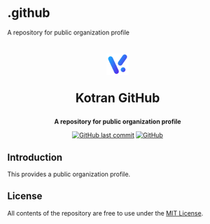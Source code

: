 # .github
A repository for public organization profile

<p align="center">
    <h1 align="center">
        <img src="https://github.com/kotran-io/kotran-assets/blob/main/images/symbol/symbol_colored.svg" width="50" height="50">
        <p>Kotran GitHub</p>
    </h1>
    <p align="center"><b>A repository for public organization profile</b></p>
    <p align="center">
        <a target="_blank" href="https://github.com/kotran-io/.github/commits/main"><img alt="GitHub last commit" src="https://img.shields.io/github/last-commit/kotran-io/.github"></a>
        <a target="_blank" href="https://github.com/kotran-io/.github/blob/main/LICENSE"><img alt="GitHub" src="https://img.shields.io/github/license/kotran-io/.github"></a>
    </p>
</p>

## Introduction
This provides a public organization profile. 

## License
All contents of the repository are free to use under the [MIT License](http://opensource.org/licenses/MIT).
